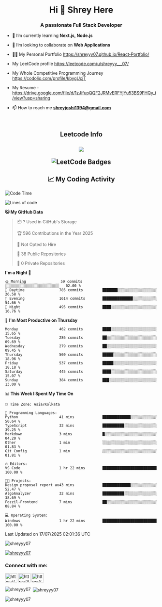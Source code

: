 <h1 align="center">Hi 👋 Shrey Here</h1>
<h3 align="center">A passionate Full Stack Developer</h3>


- 🌱 I’m currently learning **Next.js, Node.js**

- 👯 I’m looking to collaborate on **Web Applications**

- 👨‍💻 My Personal Portfolio https://shreyyy07.github.io/React-Portfolio/

- My LeetCode profile https://leetcode.com/u/shreyyy___07/

- My Whole Competitive Programming Journey https://codolio.com/profile/kbygUcjT

- My Resume - https://drive.google.com/file/d/1zJifupQQF2JRMvERFYjYu53BS9FHQy_i/view?usp=sharing
- 📫 How to reach me **shreyjoshi1394@gmail.com**

  <br>

<h2 align="center">Leetcode Info<h2>

<p align="center">
  
  <img  align=top flex-grow=1 src="https://leetcard.jacoblin.cool/shreyyy___07?theme=dark&font=Nunito&ext=heatmap" />  
</p>

<p align="center">
<img src="https://leetcode-badge-showcase.vercel.app/api?username=shreyyy___07&theme=dark&animated=true" alt="LeetCode Badges"/>
  </p>

<h2 align="center">📈 My Coding Activity</h2>

<!--START_SECTION:waka-->
![Code Time](http://img.shields.io/badge/Code%20Time-57%20hrs%201%20min-blue)

![Lines of code](https://img.shields.io/badge/From%20Hello%20World%20I%27ve%20Written-354.4%20thousand%20lines%20of%20code-blue)

**🐱 My GitHub Data** 

> 📦 ? Used in GitHub's Storage 
 > 
> 🏆 596 Contributions in the Year 2025
 > 
> 🚫 Not Opted to Hire
 > 
> 📜 38 Public Repositories 
 > 
> 🔑 0 Private Repositories 
 > 
**I'm a Night 🦉** 

```text
🌞 Morning                59 commits          ░░░░░░░░░░░░░░░░░░░░░░░░░   02.00 % 
🌆 Daytime                785 commits         ███████░░░░░░░░░░░░░░░░░░   26.58 % 
🌃 Evening                1614 commits        ██████████████░░░░░░░░░░░   54.66 % 
🌙 Night                  495 commits         ████░░░░░░░░░░░░░░░░░░░░░   16.76 % 
```
📅 **I'm Most Productive on Thursday** 

```text
Monday                   462 commits         ████░░░░░░░░░░░░░░░░░░░░░   15.65 % 
Tuesday                  286 commits         ██░░░░░░░░░░░░░░░░░░░░░░░   09.69 % 
Wednesday                279 commits         ██░░░░░░░░░░░░░░░░░░░░░░░   09.45 % 
Thursday                 560 commits         █████░░░░░░░░░░░░░░░░░░░░   18.96 % 
Friday                   537 commits         █████░░░░░░░░░░░░░░░░░░░░   18.18 % 
Saturday                 445 commits         ████░░░░░░░░░░░░░░░░░░░░░   15.07 % 
Sunday                   384 commits         ███░░░░░░░░░░░░░░░░░░░░░░   13.00 % 
```


📊 **This Week I Spent My Time On** 

```text
🕑︎ Time Zone: Asia/Kolkata

💬 Programming Languages: 
Python                   41 mins             █████████████░░░░░░░░░░░░   50.64 % 
TypeScript               32 mins             ██████████░░░░░░░░░░░░░░░   39.25 % 
Markdown                 3 mins              █░░░░░░░░░░░░░░░░░░░░░░░░   04.20 % 
Other                    1 min               ░░░░░░░░░░░░░░░░░░░░░░░░░   01.83 % 
Git Config               1 min               ░░░░░░░░░░░░░░░░░░░░░░░░░   01.81 % 

🔥 Editors: 
VS Code                  1 hr 22 mins        █████████████████████████   100.00 % 

🐱‍💻 Projects: 
Design proposal report au43 mins             █████████████░░░░░░░░░░░░   52.47 % 
AlgoAnalyzer             32 mins             ██████████░░░░░░░░░░░░░░░   38.69 % 
Fozzil-Frontend          7 mins              ██░░░░░░░░░░░░░░░░░░░░░░░   08.84 % 

💻 Operating System: 
Windows                  1 hr 22 mins        █████████████████████████   100.00 % 
```


 Last Updated on 17/07/2025 02:01:36 UTC
<!--END_SECTION:waka-->
  


<p align="left"> <img src="https://komarev.com/ghpvc/?username=shreyyy07&label=Profile%20views&color=0e75b6&style=flat" alt="shreyyy07" /> </p>

<p align="left"> <a href="https://github.com/ryo-ma/github-profile-trophy"><img src="https://github-profile-trophy.vercel.app/?username=shreyyy07" alt="shreyyy07" /></a> </p>

<h3 align="left">Connect with me:</h3>
<p align="left">
<a href="https://www.linkedin.com/in/shrey-joshi-1b038a249/" target="blank"><img align="center" src="https://raw.githubusercontent.com/rahuldkjain/github-profile-readme-generator/master/src/images/icons/Social/linked-in-alt.svg" alt="https://www.linkedin.com/in/shrey-joshi-1b038a249/" height="30" width="40" /></a>
<a href="https://leetcode.com/u/shreyyy___07/" target="blank"><img align="center" src="https://raw.githubusercontent.com/rahuldkjain/github-profile-readme-generator/master/src/images/icons/Social/leet-code.svg" alt="https://leetcode.com/u/shreyyy___07/" height="30" width="40" /></a>
<a href="https://discord.gg/https://discord.com/invite/shreyyy16#5371" target="blank"><img align="center" src="https://raw.githubusercontent.com/rahuldkjain/github-profile-readme-generator/master/src/images/icons/Social/discord.svg" alt="https://discord.com/invite/shreyyy16#5371" height="30" width="40" /></a>
</p>

<p><img align="left" src="https://github-readme-stats.vercel.app/api/top-langs?username=shreyyy07&show_icons=true&locale=en&layout=compact" alt="shreyyy07" /></p>

<p>&nbsp;<img align="center" src="https://github-readme-stats.vercel.app/api?username=shreyyy07&show_icons=true&locale=en" alt="shreyyy07" /></p>

<p><img align="center" src="https://github-readme-streak-stats.herokuapp.com/?user=shreyyy07&" alt="shreyyy07" /></p>


